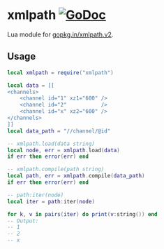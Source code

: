 # xmlpath [![GoDoc](https://pkg.go.dev/badge/github.com/luevano/mangal-lua-libs/xmlpath.svg)](https://pkg.go.dev/github.com/luevano/mangal-lua-libs/xmlpath)

Lua module for [gopkg.in/xmlpath.v2](https://pkg.go.dev/gopkg.in/xmlpath.v2).

## Usage

```lua
local xmlpath = require("xmlpath")

local data = [[
<channels>
    <channel id="1" xz1="600" />
    <channel id="2"           />
    <channel id="x" xz2="600" />
</channels>
]]
local data_path = "//channel/@id"

-- xmlpath.load(data string)
local node, err = xmlpath.load(data)
if err then error(err) end

-- xmlpath.compile(path string)
local path, err = xmlpath.compile(data_path)
if err then error(err) end

-- path:iter(node)
local iter = path:iter(node)

for k, v in pairs(iter) do print(v:string()) end
-- Output:
-- 1
-- 2
-- x
```
